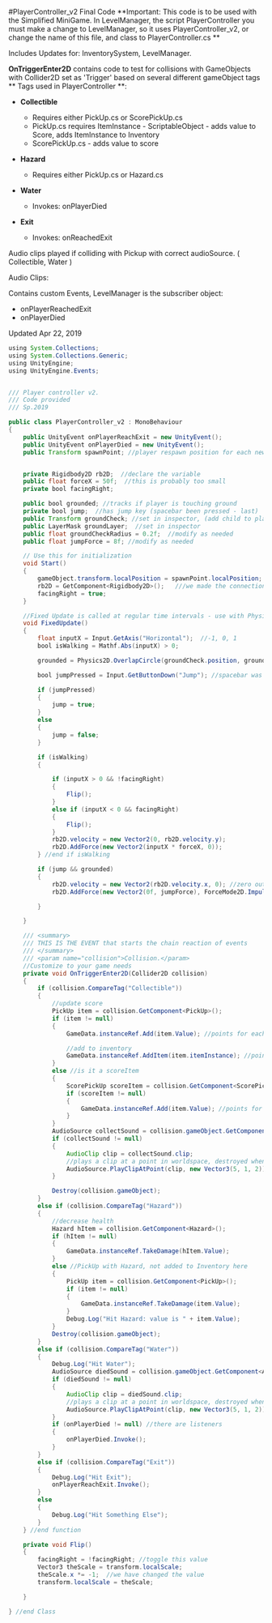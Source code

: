 #PlayerController_v2 Final Code
**Important:  This code is to be used with the Simplified MiniGame.  In LevelManager, the script PlayerController you must make a change to LevelManager, so it uses PlayerController_v2, or change the name of this file, and class to PlayerController.cs
**

Includes Updates for:  InventorySystem, LevelManager.

**OnTriggerEnter2D** contains code to test for collisions with GameObjects with Collider2D set as 'Trigger' based on several different gameObject tags
** Tags used in PlayerController **:
 - **Collectible**
     - Requires either PickUp.cs or ScorePickUp.cs
     - PickUp.cs requires ItemInstance - ScriptableObject - adds value to Score, adds ItemInstance to Inventory
     - ScorePickUp.cs - adds value to score
     
 - **Hazard**
     - Requires either PickUp.cs or Hazard.cs
 - **Water**
     - Invokes: onPlayerDied
 - **Exit**
     - Invokes: onReachedExit

Audio clips played if colliding with Pickup with correct audioSource.  ( Collectible, Water )

Audio Clips:  


Contains custom Events, LevelManager is the subscriber object:  
- onPlayerReachedExit
- onPlayerDied 
 

Updated Apr 22, 2019

```java
using System.Collections;
using System.Collections.Generic;
using UnityEngine;
using UnityEngine.Events;


/// Player controller v2.
/// Code provided 
/// Sp.2019

public class PlayerController_v2 : MonoBehaviour
{
    public UnityEvent onPlayerReachExit = new UnityEvent();
    public UnityEvent onPlayerDied = new UnityEvent();
    public Transform spawnPoint; //player respawn position for each new level


    private Rigidbody2D rb2D;  //declare the variable
    public float forceX = 50f;  //this is probably too small
    private bool facingRight;

    public bool grounded; //tracks if player is touching ground
    private bool jump;  //has jump key (spacebar been pressed - last)
    public Transform groundCheck; //set in inspector, (add child to player - empty gameObject at player's feet)
    public LayerMask groundLayer;  //set in inspector
    public float groundCheckRadius = 0.2f;  //modify as needed
    public float jumpForce = 8f; //modify as needed

    // Use this for initialization
    void Start()
    {
        gameObject.transform.localPosition = spawnPoint.localPosition;
        rb2D = GetComponent<Rigidbody2D>();   ///we made the connection with the component
        facingRight = true;
    }

    //Fixed Update is called at regular time intervals - use with Physics2D
    void FixedUpdate()
    {
        float inputX = Input.GetAxis("Horizontal");  //-1, 0, 1
        bool isWalking = Mathf.Abs(inputX) > 0;

        grounded = Physics2D.OverlapCircle(groundCheck.position, groundCheckRadius, groundLayer);

        bool jumpPressed = Input.GetButtonDown("Jump"); //spacebar was last key pressed

        if (jumpPressed)
        {
            jump = true;
        }
        else
        {
            jump = false;
        }

        if (isWalking)
        {

            if (inputX > 0 && !facingRight)
            {
                Flip();
            }
            else if (inputX < 0 && facingRight)
            {
                Flip();
            }
            rb2D.velocity = new Vector2(0, rb2D.velocity.y);
            rb2D.AddForce(new Vector2(inputX * forceX, 0));
        } //end if isWalking

        if (jump && grounded)
        {
            rb2D.velocity = new Vector2(rb2D.velocity.x, 0); //zero out velocity.y, maintain velocity.x
            rb2D.AddForce(new Vector2(0f, jumpForce), ForceMode2D.Impulse); //add force as impulse

        }

    }

    /// <summary>
    /// THIS IS THE EVENT that starts the chain reaction of events
    /// </summary>
    /// <param name="collision">Collision.</param>
    //Customize to your game needs
    private void OnTriggerEnter2D(Collider2D collision)
    {
        if (collision.CompareTag("Collectible"))
        {
            //update score
            PickUp item = collision.GetComponent<PickUp>();
            if (item != null)
            {
                GameData.instanceRef.Add(item.Value); //points for each specific item's value

                //add to inventory
                GameData.instanceRef.AddItem(item.itemInstance); //points for each specific item's value
            }
            else //is it a scoreItem
            {
                ScorePickUp scoreItem = collision.GetComponent<ScorePickUp>();
                if (scoreItem != null)
                {
                    GameData.instanceRef.Add(item.Value); //points for each specific item's value
                }
            }
            AudioSource collectSound = collision.gameObject.GetComponent<AudioSource>();
            if (collectSound != null)
            {
                AudioClip clip = collectSound.clip;
                //plays a clip at a point in worldspace, destroyed when done
                AudioSource.PlayClipAtPoint(clip, new Vector3(5, 1, 2));
            }

            Destroy(collision.gameObject);
        }
        else if (collision.CompareTag("Hazard"))
        {
            //decrease health
            Hazard hItem = collision.GetComponent<Hazard>();
            if (hItem != null)
            {
                GameData.instanceRef.TakeDamage(hItem.Value);
            }
            else //PickUp with Hazard, not added to Inventory here
            {
                PickUp item = collision.GetComponent<PickUp>();
                if (item != null)
                {
                    GameData.instanceRef.TakeDamage(item.Value);
                }
                Debug.Log("Hit Hazard: value is " + item.Value);
            }
            Destroy(collision.gameObject);
        }
        else if (collision.CompareTag("Water"))
        {
            Debug.Log("Hit Water");
            AudioSource diedSound = collision.gameObject.GetComponent<AudioSource>();
            if (diedSound != null)
            {
                AudioClip clip = diedSound.clip;
                //plays a clip at a point in worldspace, destroyed when done
                AudioSource.PlayClipAtPoint(clip, new Vector3(5, 1, 2));
            }
            if (onPlayerDied != null) //there are listeners
            {
                onPlayerDied.Invoke();
            }
        }
        else if (collision.CompareTag("Exit"))
        {
            Debug.Log("Hit Exit");
            onPlayerReachExit.Invoke();
        }
        else
        {
            Debug.Log("Hit Something Else");
        }
    } //end function

    private void Flip()
    {
        facingRight = !facingRight; //toggle this value
        Vector3 theScale = transform.localScale;
        theScale.x *= -1;  //we have changed the value
        transform.localScale = theScale;

    }

} //end Class


```

